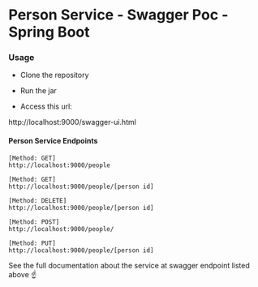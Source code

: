 # Person Service - Swagger Poc - Spring Boot

### Usage

* Clone the repository 

* Run the jar

* Access this url: 

>
http://localhost:9000/swagger-ui.html


#### Person Service Endpoints
```
[Method: GET]
http://localhost:9000/people

[Method: GET]
http://localhost:9000/people/[person id]

[Method: DELETE]
http://localhost:9000/people/[person id]

[Method: POST]
http://localhost:9000/people/

[Method: PUT]
http://localhost:9000/people/[person id]
```

See the full documentation about the service at swagger endpoint listed above :point_up:
